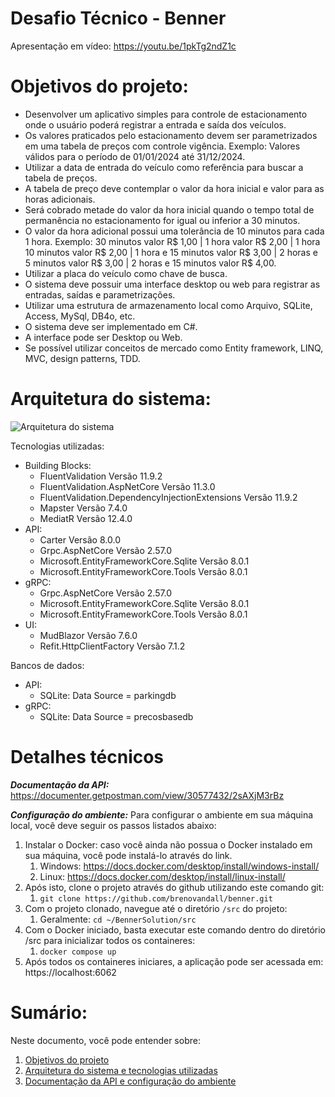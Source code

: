 # Desafio Técnico - Benner

Apresentação em vídeo: https://youtu.be/1pkTg2ndZ1c

# Objetivos do projeto:
- Desenvolver um aplicativo simples para controle de estacionamento onde o usuário poderá registrar a entrada e saída dos veículos. 
- Os valores praticados pelo estacionamento devem ser parametrizados em uma tabela de preços com controle vigência. Exemplo: Valores válidos para o período de 01/01/2024 até 31/12/2024.
- Utilizar a data de entrada do veículo como referência para buscar a tabela de preços.
- A tabela de preço deve contemplar o valor da hora inicial e valor para as horas adicionais.
- Será cobrado metade do valor da hora inicial quando o tempo total de permanência no estacionamento for igual ou inferior a 30 minutos.
- O valor da hora adicional possui uma tolerância de 10 minutos para cada 1 hora. Exemplo: 30 minutos valor R$ 1,00 | 1 hora valor R$ 2,00 | 1 hora 10 minutos valor R$ 2,00 | 1 hora e 15 minutos valor R$ 3,00 | 2 horas e 5 minutos valor R$ 3,00 | 2 horas e 15 minutos valor R$ 4,00.
- Utilizar a placa do veículo como chave de busca. 
- O sistema deve possuir uma interface desktop ou web para registrar as entradas, saídas e parametrizações.
- Utilizar uma estrutura de armazenamento local como Arquivo, SQLite, Access, MySql, DB4o, etc.
- O sistema deve ser implementado em C#. 
- A interface pode ser Desktop ou Web.
- Se possível utilizar conceitos de mercado como Entity framework, LINQ, MVC, design patterns, TDD.

# Arquitetura do sistema:
![Arquitetura do sistema](https://res.cloudinary.com/dtvypcack/image/upload/v1725220273/Arquitetura_dbolfh.png)

Tecnologias utilizadas:
- Building Blocks:
	- FluentValidation Versão 11.9.2
	- FluentValidation.AspNetCore Versão 11.3.0
	- FluentValidation.DependencyInjectionExtensions Versão 11.9.2
	- Mapster Versão 7.4.0
	- MediatR Versão 12.4.0
- API:
	- Carter Versão 8.0.0
	- Grpc.AspNetCore Versão 2.57.0
	- Microsoft.EntityFrameworkCore.Sqlite Versão 8.0.1
	- Microsoft.EntityFrameworkCore.Tools Versão 8.0.1
- gRPC:
	- Grpc.AspNetCore Versão 2.57.0
	- Microsoft.EntityFrameworkCore.Sqlite Versão 8.0.1
	- Microsoft.EntityFrameworkCore.Tools Versão 8.0.1
- UI:
	- MudBlazor Versão 7.6.0
	- Refit.HttpClientFactory Versão 7.1.2

Bancos de dados:
- API:
	- SQLite: Data Source = parkingdb
- gRPC:
	- SQLite: Data Source = precosbasedb

# Detalhes técnicos

***Documentação da API:*** https://documenter.getpostman.com/view/30577432/2sAXjM3rBz

***Configuração do ambiente:*** Para configurar o ambiente em sua máquina local, você deve seguir os passos listados abaixo:

1. Instalar o Docker: caso você ainda não possua o Docker instalado em sua máquina, você pode instalá-lo através do link.
	1. Windows: https://docs.docker.com/desktop/install/windows-install/
	2. Linux: https://docs.docker.com/desktop/install/linux-install/
2. Após isto, clone o projeto através do github utilizando este comando git:
	1. `git clone https://github.com/brenovandall/benner.git`
3. Com o projeto clonado, navegue até o diretório `/src` do projeto:
	1. Geralmente: `cd ~/BennerSolution/src`
4. Com o Docker iniciado, basta executar este comando dentro do diretório /src para inicializar todos os containeres:
	1. `docker compose up`
5. Após todos os containeres iniciares, a aplicação pode ser acessada em: https://localhost:6062

# Sumário:
Neste documento, você pode entender sobre:
1. [Objetivos do projeto](#objetivos-do-projeto)
2. [Arquitetura do sistema e tecnologias utilizadas](#arquitetura-do-sistema)
3. [Documentação da API e configuração do ambiente](#detalhes-técnicos)
